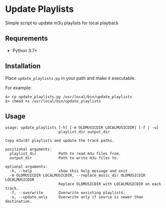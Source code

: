 # Update Playlists

Simple script to update m3u playlists for local playback

## Requrements
* Python 3.7+

## Installation

Place `update_playlists.py` in your path and make it executable.

For example:
```
$> cp update_playlists.py /usr/local/bin/update_playlists
$> chmod +x /usr/local/bin/update_playlists
```

## Usage
```
usage: update_playlists [-h] [-m OLDMUSICDIR LOCALMUSICDIR] [-f | -u]
                        playlist_dir output_dir

Copy m3u(8) playlists and update the track paths.

positional arguments:
  playlist_dir          Path to read m3u files from.
  output_dir            Path to write m3u files to.

optional arguments:
  -h, --help            show this help message and exit
  -m OLDMUSICDIR LOCALMUSICDIR, --replace_music_dir OLDMUSICDIR LOCALMUSICDIR
                        Replace OLDMUSICDIR with LOCALMUSICDIR on each track.
  -f, --overwrite       Overwrite exsisting playlists.
  -u, --update_only     Overwrite only if source is newer than destination.
```
